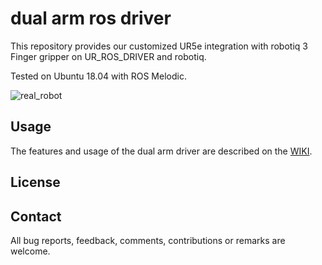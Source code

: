 # dual arm ros driver

This repository provides our customized UR5e integration with robotiq 3 Finger gripper on UR_ROS_DRIVER and robotiq.   

Tested on Ubuntu 18.04 with ROS Melodic.

![real_robot](https://user-images.githubusercontent.com/6389003/141102453-e75c4ded-fe8f-4a26-9d55-d97c1e357f7d.JPG)



## Usage

The features and usage of the dual arm driver are described on the [WIKI](https://github.com/yaesolKim/dual_ur5e/wiki).   


## License

## Contact

All bug reports, feedback, comments, contributions or remarks are welcome.
